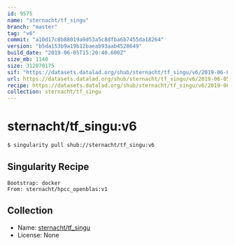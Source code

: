 ```yaml
---
id: 9575
name: "sternacht/tf_singu"
branch: "master"
tag: "v6"
commit: "a10d17c8b88019a9d53a5c8dfba6b7455da18264"
version: "b5da153b9a19b12baeab93aab4528649"
build_date: "2019-06-05T15:20:40.600Z"
size_mb: 1140
size: 312070175
sif: "https://datasets.datalad.org/shub/sternacht/tf_singu/v6/2019-06-05-a10d17c8-b5da153b/b5da153b9a19b12baeab93aab4528649.simg"
url: https://datasets.datalad.org/shub/sternacht/tf_singu/v6/2019-06-05-a10d17c8-b5da153b/
recipe: https://datasets.datalad.org/shub/sternacht/tf_singu/v6/2019-06-05-a10d17c8-b5da153b/Singularity
collection: sternacht/tf_singu
---
```


# sternacht/tf_singu:v6

```bash
$ singularity pull shub://sternacht/tf_singu:v6
```

## Singularity Recipe

```singularity
Bootstrap: docker
From: sternacht/hpcc_openblas:v1
```

## Collection

 - Name: [sternacht/tf_singu](https://github.com/sternacht/tf_singu)
 - License: None

